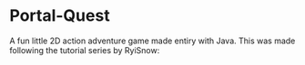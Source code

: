 # Portal-Quest
A fun little 2D action adventure game made entiry with Java. This was made following the tutorial series by RyiSnow: 
